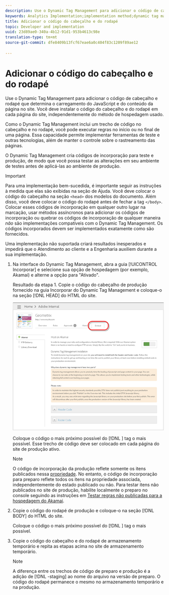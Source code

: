 ```yaml
---
description: Use o Dynamic Tag Management para adicionar o código de cabeçalho e rodapé que determina o carregamento do JavaScript e do conteúdo da página no site. Você deve instalar o código do cabeçalho e do rodapé em cada página do site, independentemente do método de hospedagem usado.
keywords: Analytics Implementation;implementation method;dynamic tag management;dtm;code;page code;header code;footer code;embed code;embed tab;embed
title: Adicionar o código do cabeçalho e do rodapé
topic: Developer and implementation
uuid: 23d89ae0-340a-4b12-91d1-953b4613c98e
translation-type: tm+mt
source-git-commit: dfe8409b13fcf67eae6a0c404f83c1209f89ae12

---
```



# Adicionar o código do cabeçalho e do rodapé

Use o Dynamic Tag Management para adicionar o código de cabeçalho e rodapé que determina o carregamento do JavaScript e do conteúdo da página no site. Você deve instalar o código do cabeçalho e do rodapé em cada página do site, independentemente do método de hospedagem usado.

Como o Dynamic Tag Management inclui um trecho de código no cabeçalho e no rodapé, você pode executar regras no início ou no final de uma página. Essa capacidade permite implementar ferramentas de teste e outras tecnologias, além de manter o controle sobre o rastreamento das páginas.

O Dynamic Tag Management cria códigos de incorporação para teste e produção, de modo que você possa testar as alterações em seu ambiente de testes antes de aplicá-las ao ambiente de produção.

>[!IMPORTANT]
>
>Para uma implementação bem-sucedida, é importante seguir as instruções à medida que elas são exibidas na seção de Ajuda. Você deve colocar o código do cabeçalho na seção `<head>` dos modelos do documento. Além disso, você deve colocar o código do rodapé antes de fechar a tag `</body>`. Colocar esses códigos de incorporação em qualquer outro lugar na marcação, usar métodos assíncronos para adicionar os códigos de incorporação ou quebrar os códigos de incorporação de qualquer maneira *não* são implementações compatíveis com o Dynamic Tag Management. Os códigos incorporados devem ser implementados exatamente como são fornecidos.
>
>Uma implementação não suportada criará resultados inesperados e impedirá que o Atendimento ao cliente e a Engenharia auxiliem durante a sua implementação.

1. Na interface do Dynamic Tag Management, abra a guia [!UICONTROL Incorporar] e selecione sua opção de hospedagem (por exemplo, Akamai) e alterne a opção para &quot;Ativado&quot;.

   Resultado da etapa 1. Copie o código do cabeçalho de produção fornecido na guia Incorporar do Dynamic Tag Management e coloque-o na seção [!DNL HEAD] do HTML do site.

   ![](assets/dtm-embed.png)

   Coloque o código o mais próximo possível do [!DNL <head><meta http-equiv="Content-Type" content="text/html; charset=UTF-8">] tag o mais possível. Esse trecho de código deve ser colocado em cada página do site de produção ativo.

   >[!NOTE]
   >
   >O código de incorporação da produção reflete somente os itens publicados nessa [propriedade](/help/implement/other/dtm/t-create-web-property.md). No entanto, o código de incorporação para preparo reflete todos os itens na propriedade associada, independentemente do estado publicado ou não. Para testar itens não publicados no site de produção, habilite localmente o preparo no console seguindo as instruções em  [Testar regras não publicadas para a hospedagem do Akamai](/help/implement/other/dtm/c-rules/t-test-rules-akamai.md).

1. Copie o código do rodapé de produção e coloque-o na seção [!DNL BODY] do HTML do site.

   Coloque o código o mais próximo possível do [!DNL </body>] tag o mais possível.
1. Copie o código do cabeçalho e do rodapé de armazenamento temporário e repita as etapas acima no site de armazenamento temporário.

   >[!NOTE]
   >
   >A diferença entre os trechos de código de preparo e produção é a adição de [!DNL -staging] ao nome do arquivo na versão de preparo. O código do rodapé permanece o mesmo no armazenamento temporário e na produção.


